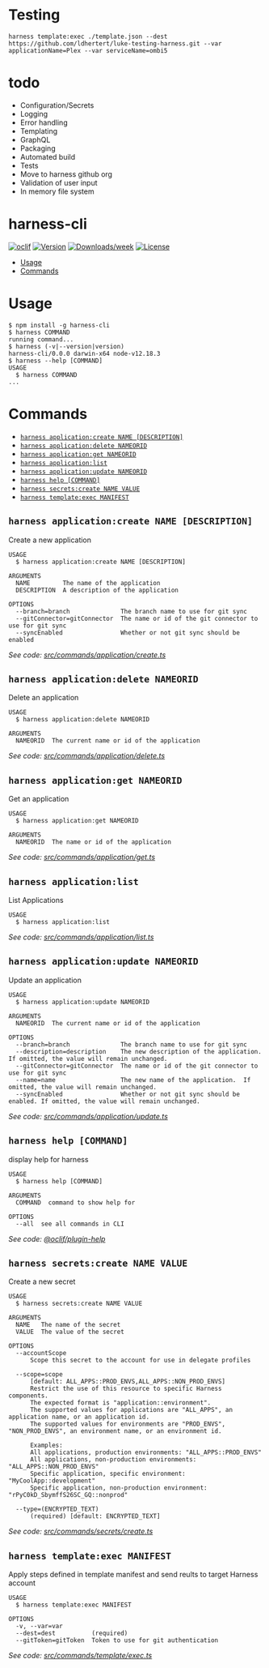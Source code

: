 Testing
=======

`harness template:exec ./template.json --dest https://github.com/ldhertert/luke-testing-harness.git --var applicationName=Plex --var serviceName=ombi5`

todo
====

* Configuration/Secrets
* Logging
* Error handling
* Templating
* GraphQL
* Packaging
* Automated build
* Tests
* Move to harness github org
* Validation of user input
* In memory file system

harness-cli
===========

[![oclif](https://img.shields.io/badge/cli-oclif-brightgreen.svg)](https://oclif.io)
[![Version](https://img.shields.io/npm/v/harness-cli.svg)](https://npmjs.org/package/harness-cli)
[![Downloads/week](https://img.shields.io/npm/dw/harness-cli.svg)](https://npmjs.org/package/harness-cli)
[![License](https://img.shields.io/npm/l/harness-cli.svg)](https://github.com/ldhertert/harness-automation/blob/master/package.json)

<!-- toc -->
* [Usage](#usage)
* [Commands](#commands)
<!-- tocstop -->
# Usage
<!-- usage -->
```sh-session
$ npm install -g harness-cli
$ harness COMMAND
running command...
$ harness (-v|--version|version)
harness-cli/0.0.0 darwin-x64 node-v12.18.3
$ harness --help [COMMAND]
USAGE
  $ harness COMMAND
...
```
<!-- usagestop -->
# Commands
<!-- commands -->
* [`harness application:create NAME [DESCRIPTION]`](#harness-applicationcreate-name-description)
* [`harness application:delete NAMEORID`](#harness-applicationdelete-nameorid)
* [`harness application:get NAMEORID`](#harness-applicationget-nameorid)
* [`harness application:list`](#harness-applicationlist)
* [`harness application:update NAMEORID`](#harness-applicationupdate-nameorid)
* [`harness help [COMMAND]`](#harness-help-command)
* [`harness secrets:create NAME VALUE`](#harness-secretscreate-name-value)
* [`harness template:exec MANIFEST`](#harness-templateexec-manifest)

## `harness application:create NAME [DESCRIPTION]`

Create a new application

```
USAGE
  $ harness application:create NAME [DESCRIPTION]

ARGUMENTS
  NAME         The name of the application
  DESCRIPTION  A description of the application

OPTIONS
  --branch=branch              The branch name to use for git sync
  --gitConnector=gitConnector  The name or id of the git connector to use for git sync
  --syncEnabled                Whether or not git sync should be enabled
```

_See code: [src/commands/application/create.ts](https://github.com/ldhertert/harness-automation/blob/v0.0.0/src/commands/application/create.ts)_

## `harness application:delete NAMEORID`

Delete an application

```
USAGE
  $ harness application:delete NAMEORID

ARGUMENTS
  NAMEORID  The current name or id of the application
```

_See code: [src/commands/application/delete.ts](https://github.com/ldhertert/harness-automation/blob/v0.0.0/src/commands/application/delete.ts)_

## `harness application:get NAMEORID`

Get an application

```
USAGE
  $ harness application:get NAMEORID

ARGUMENTS
  NAMEORID  The name or id of the application
```

_See code: [src/commands/application/get.ts](https://github.com/ldhertert/harness-automation/blob/v0.0.0/src/commands/application/get.ts)_

## `harness application:list`

List Applications

```
USAGE
  $ harness application:list
```

_See code: [src/commands/application/list.ts](https://github.com/ldhertert/harness-automation/blob/v0.0.0/src/commands/application/list.ts)_

## `harness application:update NAMEORID`

Update an application

```
USAGE
  $ harness application:update NAMEORID

ARGUMENTS
  NAMEORID  The current name or id of the application

OPTIONS
  --branch=branch              The branch name to use for git sync
  --description=description    The new description of the application. If omitted, the value will remain unchanged.
  --gitConnector=gitConnector  The name or id of the git connector to use for git sync
  --name=name                  The new name of the application.  If omitted, the value will remain unchanged.
  --syncEnabled                Whether or not git sync should be enabled. If omitted, the value will remain unchanged.
```

_See code: [src/commands/application/update.ts](https://github.com/ldhertert/harness-automation/blob/v0.0.0/src/commands/application/update.ts)_

## `harness help [COMMAND]`

display help for harness

```
USAGE
  $ harness help [COMMAND]

ARGUMENTS
  COMMAND  command to show help for

OPTIONS
  --all  see all commands in CLI
```

_See code: [@oclif/plugin-help](https://github.com/oclif/plugin-help/blob/v3.2.0/src/commands/help.ts)_

## `harness secrets:create NAME VALUE`

Create a new secret

```
USAGE
  $ harness secrets:create NAME VALUE

ARGUMENTS
  NAME   The name of the secret
  VALUE  The value of the secret

OPTIONS
  --accountScope
      Scope this secret to the account for use in delegate profiles

  --scope=scope
      [default: ALL_APPS::PROD_ENVS,ALL_APPS::NON_PROD_ENVS] 
      Restrict the use of this resource to specific Harness components.  
      The expected format is "application::environment".  
      The supported values for applications are "ALL_APPS", an application name, or an application id.  
      The supported values for environments are "PROD_ENVS", "NON_PROD_ENVS", an environment name, or an environment id.

      Examples:
      All applications, production environments: "ALL_APPS::PROD_ENVS"
      All applications, non-production environments: "ALL_APPS::NON_PROD_ENVS"
      Specific application, specific environment: "MyCoolApp::development"
      Specific application, non-production environment: "rPyC0kD_SbymffS26SC_GQ::nonprod"

  --type=(ENCRYPTED_TEXT)
      (required) [default: ENCRYPTED_TEXT]
```

_See code: [src/commands/secrets/create.ts](https://github.com/ldhertert/harness-automation/blob/v0.0.0/src/commands/secrets/create.ts)_

## `harness template:exec MANIFEST`

Apply steps defined in template manifest and send reults to target Harness account

```
USAGE
  $ harness template:exec MANIFEST

OPTIONS
  -v, --var=var
  --dest=dest          (required)
  --gitToken=gitToken  Token to use for git authentication
```

_See code: [src/commands/template/exec.ts](https://github.com/ldhertert/harness-automation/blob/v0.0.0/src/commands/template/exec.ts)_
<!-- commandsstop -->
